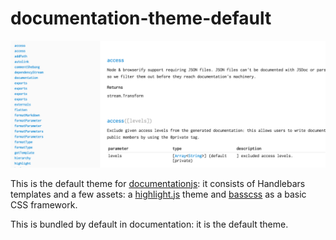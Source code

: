 # documentation-theme-default

![](screenshot.png)

This is the default theme for [documentationjs](https://github.com/documentationjs):
it consists of Handlebars templates and a few assets: a [highlight.js](https://highlightjs.org/)
theme and [basscss](http://www.basscss.com/) as a basic CSS framework.

This is bundled by default in documentation: it is the default theme.
